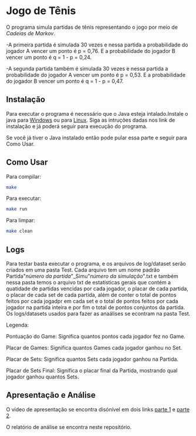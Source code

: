 # Jogo de Tênis

O programa simula partidas de tênis representando o jogo por meio de _Cadeias de Markov_. 

  -A primeira partida é simulada 30 vezes e nessa partida a probabilidade do jogador A vencer um ponto é p = 0,76. E a probabilidade do jogador B vencer um ponto é q = 1 - p = 0,24.
  
  -A segunda partida também é simulada 30 vezes e nessa partida a probabilidade do jogador A vencer um ponto é p = 0,53. E a probabilidade do jogador B vencer um ponto é q = 1 - p = 0,47.

## Instalação
Para executar o programa é necessário que o Java esteja intalado.Instale o java para [Windows](https://www.java.com/pt-BR/download/ie_manual.jsp?locale=pt_BR) ou para [Linux](https://www.java.com/pt-BR/download/). Siga as intruções dadas nos link de instalação e já poderá seguir para execução do programa.

Se você já tiver o Java instalado então pode pular essa parte e seguir para Como Usar.


## Como Usar

Para compilar: 
```bash
make
```
Para executar: 
```bash
make run
```
Para limpar: 
```bash
make clean
```
## Logs
Para testar basta executar o programa, e os arquivos de log/dataset serão criados em uma pasta Test. Cada arquivo tem um nome padrão Partida"_número da partida_"_Simu"_número da simulação_".txt e também nessa pasta temos o arquivo txt de estatísticas gerais que contém a quatidade de partidas vencidas por cada jogador, o placar de cada partida, o placar de cada set de cada partida, além de conter o total de pontos feitos por cada jogadpr em cada set e o total de pontos feitos por cada jogador na partida inteira e por fim o total de pontos conjuntos da partida. Os logs/datasets usados para fazer as anaálises se econtram na pasta Test. 

Legenda:

Pontuação do Game: Significa quantos pontos cada jogador fez no Game.

Placar de Games: Significa quantos Games cada jogador ganhou no Set.

Placar de Sets: Significa quantos Sets cada jogador ganhou na Partida.

Placar de Sets Final: Significa o placar final da Partida, mostrando qual jogador ganhou quantos Sets.

## Apresentação e Análise
O vídeo de apresentação se encontra disónível em dois links [parte 1]() e [parte 2](https://www.loom.com/share/893912bcda5c4c208ba3277ccd27fd6d).

O relatório de análise se encontra neste repositório.
